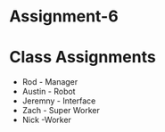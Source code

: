 # Assignment-6

# Class Assignments
* Rod - Manager
* Austin - Robot 
* Jeremny - Interface
* Zach - Super Worker
* Nick -Worker 
